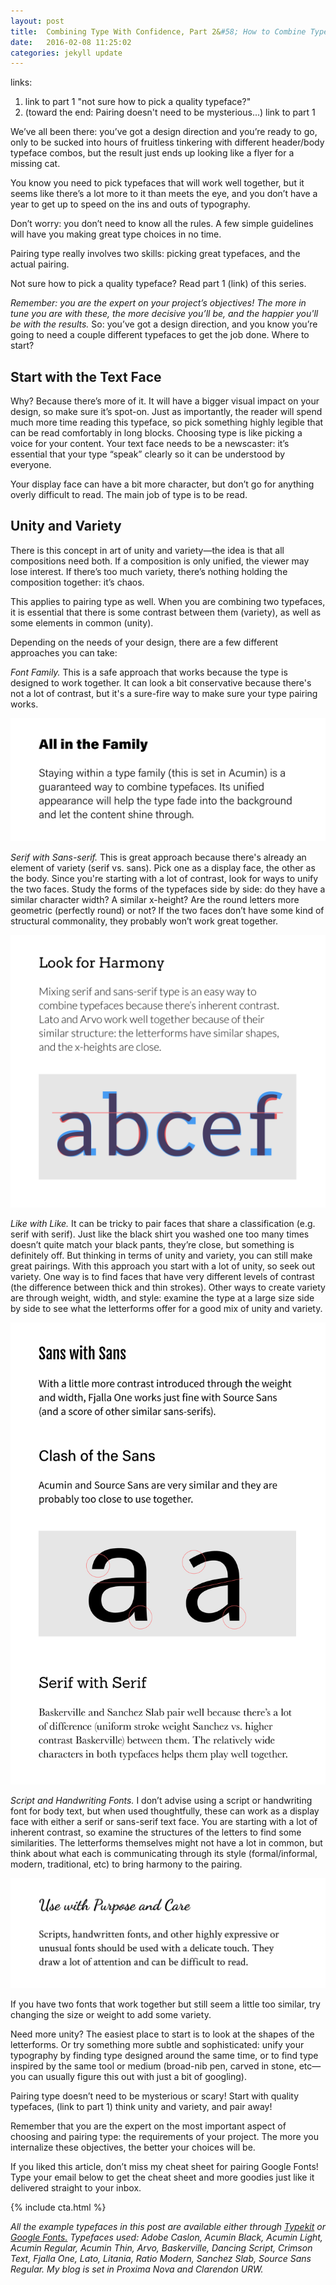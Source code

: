 ```yaml
---
layout: post
title:  Combining Type With Confidence, Part 2&#58; How to Combine Typefaces
date:   2016-02-08 11:25:02
categories: jekyll update
---
```


links:
1) link to part 1 "not sure how to pick a quality typeface?"
2) (toward the end: Pairing doesn't need to be mysterious...) link to part 1

We’ve all been there: you’ve got a design direction and you’re ready to go, only to be sucked into hours of fruitless tinkering with different header/body typeface combos, but the result just ends up looking like a flyer for a missing cat. 

You know you need to pick typefaces that will work well together, but it seems like there’s a lot more to it than meets the eye, and you don’t have a year to get up to speed on the ins and outs of typography.

Don’t worry: you don’t need to know all the rules. A few simple guidelines will have you making great type choices in no time. 

Pairing type really involves two skills: picking great typefaces, and the actual pairing. 

Not sure how to pick a quality typeface? Read part 1 (link) of this series. 

<em>Remember: you are the expert on your project’s objectives! The more in tune you are with these, the more decisive you’ll be, and the happier you'll be with the results.</em> 
So: you’ve got a design direction, and you know you’re going to need a couple different typefaces to get the job done. Where to start? 

<h2>Start with the Text Face</h2>

Why? Because there’s more of it. It will have a bigger visual impact on your design, so make sure it’s spot-on. Just as importantly, the reader will spend much more time reading this typeface, so pick something highly legible that can be read comfortably in long blocks. Choosing type is like picking a voice for your content. Your text face needs to be a newscaster: it’s essential that your type “speak” clearly so it can be understood by everyone. 

Your display face can have a bit more character, but don’t go for anything overly difficult to read. The main job of type is to be read.

<h2>Unity and Variety</h2>

There is this concept in art of unity and variety—the idea is that all compositions need both. If a composition is only unified, the viewer may lose interest. If there’s too much variety, there’s nothing holding the composition together: it’s chaos. 

This applies to pairing type as well. When you are combining two typefaces, it is essential that there is some contrast between them (variety), as well as some elements in common (unity). 

Depending on the needs of your design, there are a few different approaches you can take:

<em>Font Family.</em> This is a safe approach that works because the type is designed to work together. It can look a bit conservative because there's not a lot of contrast, but it's a sure-fire way to make sure your type pairing works.

<img src="/images/combining_type/all_in_the_family.png" alt="type family acumin">

<em>Serif with Sans-serif.</em> This is great approach because there's already an element of variety (serif vs. sans). Pick one as a display face, the other as the body. 
Since you're starting with a lot of contrast, look for ways to unify the two faces. Study the forms of the typefaces side by side: do they have a similar character width? A similar x-height? Are the round letters more geometric (perfectly round) or not? If the two faces don’t have some kind of structural commonality, they probably won’t work great together. 

<img src="/images/combining_type/serif_sans.png" alt="serif with sans-serif"> 

<em>Like with Like.</em> It can be tricky to pair faces that share a classification (e.g. serif with serif). Just like the black shirt you washed one too many times doesn’t quite match your black pants, they’re close, but something is definitely off. But thinking in terms of unity and variety, you can still make great pairings. With this approach you start with a lot of unity, so seek out variety. One way is to find faces that have very different levels of contrast (the difference between thick and thin strokes). Other ways to create variety are through weight, width, and style: examine the type at a large size side by side to see what the letterforms offer for a good mix of unity and variety.

<img src="/images/combining_type/like_with_like.png" alt="like with like">

<em>Script and Handwriting Fonts.</em> I don’t advise using a script or handwriting font for body text, but when used thoughtfully, these can work as a display face with either a serif or sans-serif text face. You are starting with a lot of inherent contrast, so examine the structures of the letters to find some similarities. The letterforms themselves might not have a lot in common, but think about what each is communicating through its style (formal/informal, modern, traditional, etc) to bring harmony to the pairing.

<img src="/images/combining_type/purpose_and_care.png" alt="use with purpose and care">

If you have two fonts that work together but still seem a little too similar, try changing the size or weight to add some variety. 

Need more unity? The easiest place to start is to look at the shapes of the letterforms. Or try something more subtle and sophisticated: unify your typography by finding type designed around the same time, or to find type inspired by the same tool or medium (broad-nib pen, carved in stone, etc—you can usually figure this out with just a bit of googling).

Pairing type doesn’t need to be mysterious or scary! Start with quality typefaces, (link to part 1) think unity and variety, and pair away! 

Remember that you are the expert on the most important aspect of choosing and pairing type: the requirements of your project. The more you internalize these objectives, the better your choices will be. 

If you liked this article, don’t miss my cheat sheet for pairing Google Fonts! Type your email below to get the cheat sheet and more goodies just like it delivered straight to your inbox.

{% include cta.html %}

<i>All the example typefaces in this post are available either through <a href="https://typekit.com" >Typekit</a> or <a href="https://google.com/fonts" >Google Fonts.</a> Typefaces used: Adobe Caslon, Acumin Black, Acumin Light, Acumin Regular, Acumin Thin, Arvo, Baskerville, Dancing Script, Crimson Text, Fjalla One, Lato, Litania,  Ratio Modern, Sanchez Slab, Source Sans Regular. My blog is set in Proxima Nova and Clarendon URW.</i>
